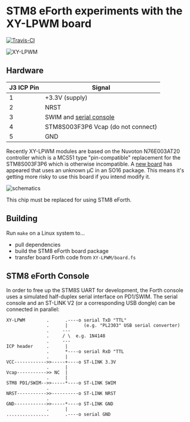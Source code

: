 # STM8 eForth experiments with the XY-LPWM board

[![Travis-CI](https://travis-ci.org/TG9541/XY-LPWM.svg?branch=master)](https://travis-ci.org/TG9541/XY-LPWM)

![XY-LPWM](https://raw.githubusercontent.com/wiki/plumbum/stm8ef/helo_forth.jpg)

## Hardware

J3 ICP Pin|Signal
-|-
1|+3.3V (supply)
2|NRST
3|SWIM and [serial console](https://github.com/TG9541/stm8ef/wiki/STM8S-Value-Line-Gadgets#other-target-boards)
4|STM8S003F3P6 Vcap (do not connect)
5|GND

Recently XY-LPWM modules are based on the Nuvoton N76E003AT20 controller which is a MCS51 type "pin-compatible" replacement for the STM8S003F3P6 which is otherwise incompatible. A [new board](https://github.com/TG9541/XY-LPWM/issues/1) has appeared that uses an unknown µC in an SO16 package. This means it's getting more risky to use this board if you intend modify it.

![schematics](https://protosupplies.com/wp-content/uploads/2019/09/XY-LPWM-Schematic.jpg)

This chip must be replaced for using STM8 eForth.

## Building

Run `make` on a Linux system to...

* pull dependencies
* build the STM8 eForth board package
* transfer board Forth code from `XY-LPWM/board.fs` 


## STM8 eForth Console

In order to free up the STM8S UART for development, the Forth console uses a simulated half-duplex serial interface on PD1/SWIM. The serial console and an ST-LINK V2 (or a corresponding USB dongle) can be connected in parallel:

```
XY-LPWM        .      .----o serial TxD "TTL"
               .      |      (e.g. "PL2303" USB serial converter)
               .     ---
               .     / \  e.g. 1N4148
               .     ---
ICP header     .      |
               .      *----o serial RxD "TTL
               .      |
VCC------------>>-----+----o ST-LINK 3.3V
               .      |
Vcap----------->> NC  |
               .      |
STM8 PD1/SWIM-->>-----*----o ST-LINK SWIM
               .
NRST----------->>----------o ST-LINK NRST
               .
GND------------>>-----*----o ST-LINK GND
               .      |
................      .----o serial GND
```
